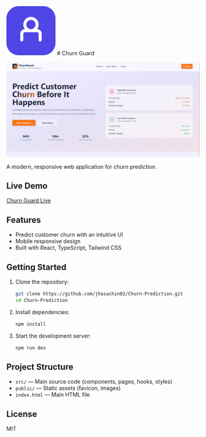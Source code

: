 
![Churn Guard Logo](public/favicon.svg) # Churn Guard


![CG Image](public/CG.png)

A modern, responsive web application for churn prediction.

## Live Demo

[Churn Guard Live](https://churn-guard01.netlify.app/)

## Features
- Predict customer churn with an intuitive UI
- Mobile responsive design
- Built with React, TypeScript, Tailwind CSS

## Getting Started

1. Clone the repository:
   ```sh
   git clone https://github.com/jhasachin02/Churn-Prediction.git
   cd Churn-Prediction
   ```
2. Install dependencies:
   ```sh
   npm install
   ```
3. Start the development server:
   ```sh
   npm run dev
   ```

## Project Structure
- `src/` — Main source code (components, pages, hooks, styles)
- `public/` — Static assets (favicon, images)
- `index.html` — Main HTML file

## License

MIT


